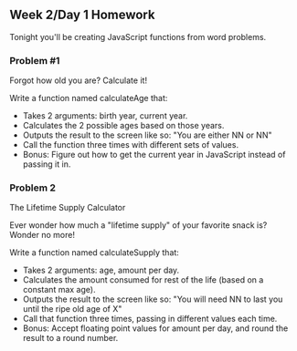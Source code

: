 ## Week 2/Day 1 Homework

Tonight you'll be creating JavaScript functions from word problems.

### Problem #1

Forgot how old you are? Calculate it!

Write a function named calculateAge that:

- Takes 2 arguments: birth year, current year.
- Calculates the 2 possible ages based on those years.
- Outputs the result to the screen like so: "You are either NN or NN"
- Call the function three times with different sets of values.
- Bonus: Figure out how to get the current year in JavaScript instead of passing it in.


### Problem 2

The Lifetime Supply Calculator

Ever wonder how much a "lifetime supply" of your favorite snack is? Wonder no more!

Write a function named calculateSupply that:

- Takes 2 arguments: age, amount per day.
- Calculates the amount consumed for rest of the life (based on a constant max age).
- Outputs the result to the screen like so: "You will need NN to last you until the ripe old age of X"
- Call that function three times, passing in different values each time.
- Bonus: Accept floating point values for amount per day, and round the result to a round number.
